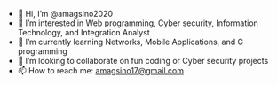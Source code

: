 - 👋 Hi, I’m @amagsino2020
- 👀 I’m interested in Web programming, Cyber security, Information Technology, and Integration Analyst
- 🌱 I’m currently learning Networks, Mobile Applications, and C programming
- 💞️ I’m looking to collaborate on fun coding or Cyber security projects
- 📫 How to reach me: amagsino17@gmail.com

<!---
amagsino2020/amagsino2020 is a ✨ special ✨ repository because its `README.md` (this file) appears on your GitHub profile.
You can click the Preview link to take a look at your changes.
--->
